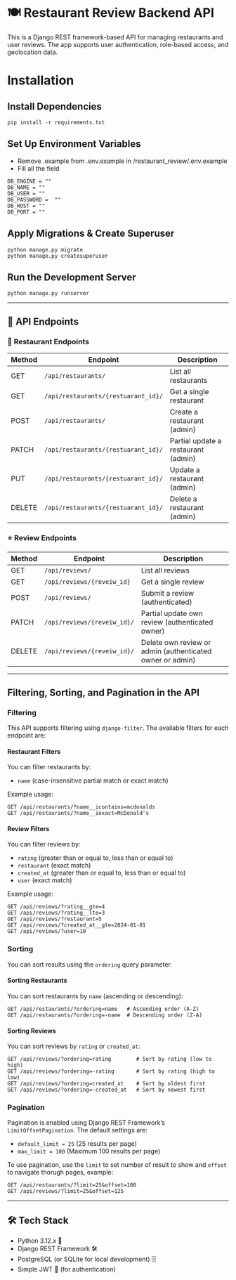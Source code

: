 # 🍽️ Restaurant Review Backend API

This is a Django REST framework-based API for managing restaurants and user reviews. The app supports user authentication, role-based access, and geolocation data.

# Installation

## Install Dependencies
```
pip install -r requirements.txt
```
## Set Up Environment Variables
- Remove .example from .env.example in /restaurant_review/.env.example
- Fill all the field
```
DB_ENGINE = ""
DB_NAME = ""
DB_USER = ""
DB_PASSWORD =  ""
DB_HOST = ""
DB_PORT = ""
```
## Apply Migrations & Create Superuser
```
python manage.py migrate
python manage.py createsuperuser
```
## Run the Development Server
```
python manage.py runserver

```

--------------------

## 🔗 **API Endpoints**

### 🏢 **Restaurant Endpoints**

| Method | Endpoint | Description |
| --- | --- | --- |
| GET | `/api/restaurants/` | List all restaurants |
| GET | `/api/restaurants/{restuarant_id}/` | Get a single restaurant |
| POST | `/api/restaurants/` | Create a restaurant (admin) |
| PATCH | `/api/restaurants/{restuarant_id}/` | Partial update a restaurant (admin) |
| PUT | `/api/restaurants/{restuarant_id}/` | Update a restaurant (admin) |
| DELETE | `/api/restaurants/{restuarant_id}/` | Delete a restaurant (admin) |

### ⭐ **Review Endpoints**

| Method | Endpoint | Description |
| --- | --- | --- |
| GET | `/api/reviews/` | List all reviews |
| GET | `/api/reviews/{reveiw_id}` | Get a single review |
| POST | `/api/reviews/` | Submit a review (authenticated) |
| PATCH | `/api/reviews/{reveiw_id}/` | Partial update own review (authenticated owner) |
| DELETE | `/api/reviews/{reveiw_id}/` | Delete own review or admin (authenticated owner or admin) |

--------------------
## Filtering, Sorting, and Pagination in the API

### Filtering

This API supports filtering using `django-filter`. The available filters for each endpoint are:

#### Restaurant Filters
You can filter restaurants by:
- `name` (case-insensitive partial match or exact match)

Example usage:
```
GET /api/restaurants/?name__icontains=mcdonalds
GET /api/restaurants/?name__iexact=McDonald's
```

#### Review Filters
You can filter reviews by:
- `rating` (greater than or equal to, less than or equal to)
- `restaurant` (exact match)
- `created_at` (greater than or equal to, less than or equal to)
- `user` (exact match)

Example usage:
```
GET /api/reviews/?rating__gte=4
GET /api/reviews/?rating__lte=3
GET /api/reviews/?restaurant=5
GET /api/reviews/?created_at__gte=2024-01-01
GET /api/reviews/?user=10
```

### Sorting

You can sort results using the `ordering` query parameter.

#### Sorting Restaurants
You can sort restaurants by `name` (ascending or descending):
```
GET /api/restaurants/?ordering=name   # Ascending order (A-Z)
GET /api/restaurants/?ordering=-name  # Descending order (Z-A)
```

#### Sorting Reviews
You can sort reviews by `rating` or `created_at`:
```
GET /api/reviews/?ordering=rating        # Sort by rating (low to high)
GET /api/reviews/?ordering=-rating       # Sort by rating (high to low)
GET /api/reviews/?ordering=created_at    # Sort by oldest first
GET /api/reviews/?ordering=-created_at   # Sort by newest first
```

### Pagination

Pagination is enabled using Django REST Framework’s `LimitOffsetPagination`. The default settings are:
- `default_limit = 25` (25 results per page)
- `max_limit = 100` (Maximum 100 results per page)

To use pagination, use the `limit` to set number of result to show and `offset` to navigate thorugh pages, example:
```
GET /api/restaurants/?limit=25&offset=100
GET /api/reviews/?limit=25&offset=125
```

--------------------

## 🛠 Tech Stack
- Python 3.12.x 🐍
- Django REST Framework 🛠
- PostgreSQL (or SQLite for local development) 🗄️
- Simple JWT 🔑 (for authentication)

